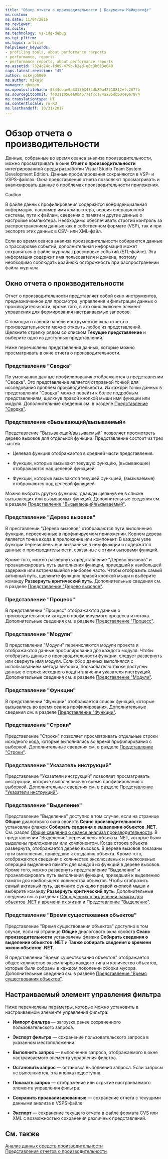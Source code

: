 ```yaml
---
title: "Обзор отчета о производительности | Документы Майкрософт"
ms.custom: 
ms.date: 11/04/2016
ms.reviewer: 
ms.suite: 
ms.technology: vs-ide-debug
ms.tgt_pltfrm: 
ms.topic: article
helpviewer_keywords:
- profiling tools, about performance rerports
- performance, reports
- performance reports, about performance reports
ms.assetid: 7324c24c-fd09-479b-b2ad-e0c3b613e040
caps.latest.revision: "45"
author: mikejo5000
ms.author: mikejo
manager: ghogen
ms.openlocfilehash: 0244cbae9a331303434db89a42518812efc2677b
ms.sourcegitcommit: f40311056ea0b4677efcca74a285dbb0ce0e7974
ms.translationtype: HT
ms.contentlocale: ru-RU
ms.lasthandoff: 10/31/2017
---
```

# <a name="performance-report-overview"></a>Обзор отчета о производительности
Данные, собранные во время сеанса анализа производительности, можно просматривать в окне **Отчет о производительности** интегрированной среды разработки Visual Studio Team System Development Edition. Данные профилирования сохраняются в VSP- и VSPS-файлах. Окна представления отчета позволяют просматривать и анализировать данные о проблемах производительности приложения.  
  
> [!CAUTION]
>  В файле данных профилирования содержится конфиденциальная информация, например имя компьютера, версия операционной системы, пути к файлам, сведения о памяти и другие данные о настройке компьютера. Необходимо обеспечивать строгий контроль за распространением данных как в собственном формате (VSP), так и при экспорте этих данных в CSV- или XML-файл.  
>   
>  Если во время сеанса анализа производительности собираются данные о трассировке событий, дополнительная информация может сохраняться в файле журнала трассировке событий (ETL-файле). Эта информация содержит имя пользователя и домена, поэтому необходимо соблюдать крайнюю осторожность при распространении файла журнала.  
  
## <a name="performance-report-window"></a>Окно отчета о производительности  
 Отчет о производительности представляет собой окно инструментов, предназначенное для просмотра, управления и фильтрации данных о производительности, кроме того, в это окно включен элемент управления для формирования настраиваемых запросов.  
  
 С помощью главной панели инструментов окна отчета о производительности можно открыть любое из представлений. Щелкните стрелку рядом со списком **Текущее представление** и выберите одно из доступных представлений.  
  
 Ниже перечислены представления данных, которые можно просматривать в окне отчета о производительности.  
  
### <a name="summary-view"></a>Представление "Сводка"  
 По умолчанию данные профилирования отображаются в представлении "Сводка". Это представление является отправной точкой для исследования проблем производительности. Из каждой точки данных в представлении "Сводка" можно перейти к более подробным представлениям, щелкнув правой кнопкой мыши имя функции или модуля. Дополнительные сведения см. в разделе [Представление "Сводка"](../profiling/summary-view.md).  
  
### <a name="callercallee-view"></a>Представление «Вызывающий/вызываемый»  
 Представление "Вызывающий/вызываемый" позволяет просмотреть дерево вызовов для отдельной функции. Представление состоит из трех частей.  
  
-   Целевая функция отображается в средней части представления.  
  
-   Функции, которые вызывают текущую функцию, (вызывающие) отображаются над целевой функцией.  
  
-   Функции, которые вызываются текущей функцией, (вызываемые) отображаются под целевой функцией.  
  
 Можно выбрать другую функцию, дважды щелкнув ее в списке вызывающих или вызываемых функций. Дополнительные сведения см. в разделе [Представление "Вызывающий/вызываемый"](../profiling/caller-callee-view.md).  
  
### <a name="call-tree-view"></a>Представление "Дерево вызовов"  
 В преставлении "Дерево вызовов" отображаются пути выполнения функции, пересеченные в профилируемом приложении. Корнем дерева является точка входа в приложение или компонент. В каждом узле функции перечислены все вызванные в нем функции и содержатся данные о производительности, связанные с этими вызовами функций.  
  
 Кроме того, можно развернуть представление "Дерево вызовов" и проанализировать путь выполнения функции, приведший к наибольшей задержке или встречавшийся наиболее часто. Чтобы отобразить самый активный путь, щелкните функцию правой кнопкой мыши и выберите команду **Развернуть критический путь**. Дополнительные сведения см. в разделе [Представление "Дерево вызовов"](../profiling/call-tree-view.md).  
  
### <a name="process-view"></a>Представление "Процесс"  
 В представлении "Процесс" отображаются данные о производительности каждого профилируемого процесса и потока. Дополнительные сведения см. в разделе [Представление "Процесс"](../profiling/process-view.md).  
  
### <a name="modules-view"></a>Представление "Модули"  
 В представлении "Модули" перечисляются модули проекта и отображаются данные профилирования для каждого модуля. Чтобы отобразить данные о производительности функции, следует развернуть или свернуть имя модуля. Если сбор данных выполнялся с использованием метода выборки, пользователю также доступны данные о строке исходного кода и значения указателя инструкций. Дополнительные сведения см. в разделе [Представление "Модули"](../profiling/modules-view.md).  
  
### <a name="functions-view"></a>Представление "Функции"  
 В представлении "Функции" отображается список функций, которые вызывались во время сеанса профилирования. Дополнительные сведения см. в разделе [Представление "Функции"](../profiling/functions-view.md).  
  
### <a name="line-view"></a>Представление "Строки"  
 Представление "Строки" позволяет просматривать отдельные строки исходного кода, которые выполнялись во время профилирования с выборкой. Дополнительные сведения см. в разделе [Представление "Строки"](../profiling/lines-view.md).  
  
### <a name="instruction-pointer-ip-view"></a>Представление "Указатель инструкций"  
 Представление "Указатели инструкций" позволяет просматривать инструкции, которые выполнялись во время профилирования с выборкой. Дополнительные сведения см. в разделе [Представление "Указатели инструкций"](../profiling/instruction-pointers-ips-view.md).  
  
### <a name="allocation-view"></a>Представление "Выделение"  
 Представление "Выделение" доступно в том случае, если на странице **Общие** диалогового окна свойств **Сеанс производительности** установлен флажок **Собирать сведения о выделении объектов .NET**. См. раздел [Общие сведения о сеансе анализа производительности](../profiling/performance-session-overview.md). В представлении "Выделение" перечислены объекты .NET, которые были выделены приложением или компонентом. Когда строка объекта развернута, отображается дерево вызовов. В дереве вызовов показаны пути выполнения, приведшие к созданию объекта. Кроме того, отображаются сведения о количестве эксклюзивных и инклюзивных операций выделения памяти для каждой из функций в дереве вызовов. Кроме того, можно развернуть представление "Выделение" и проанализировать путь выполнения функции, приведший к выделению памяти для наибольшего количества объектов. Чтобы отобразить самый активный путь, щелкните функцию правой кнопкой мыши и выберите команду **Развернуть критический путь**. Дополнительные сведения см. в разделах [Сбор данных о выделении памяти для объектов .NET и времени их жизни](../profiling/collecting-dotnet-memory-allocation-and-lifetime-data.md) и [Представление "Выделение"](../profiling/dotnet-memory-allocations-view.md).  
  
### <a name="objects-lifetime-view"></a>Представление "Время существования объектов"  
 Представление "Время существования объектов" доступно в том случае, если на странице **Общие** диалогового окна свойств **Сеанс производительности** установлены флажки **Собирать сведения о выделении объектов .NET** и **Также собирать сведения о времени жизни объектов .NET**.  
  
 В представлении "Время существования объектов" отображается общее количество экземпляров каждого типа и количество объектов, которые были собраны в каждом поколении сборки мусора. Дополнительные сведения см. в разделе [Представление "Время существования объектов"](../profiling/object-lifetime-view.md).  
  
## <a name="customizable-filter-control"></a>Настраиваемый элемент управления фильтра  
 Ниже перечислены параметры, которые можно установить в настраиваемом элементе управления фильтра.  
  
-   **Импорт фильтра** — загрузка ранее сохраненного пользовательского запроса.  
  
-   **Экспорт фильтра** — сохранение пользовательского запроса в указанном местоположении.  
  
-   **Выполнить запрос** — выполнение запроса, отображаемого в окне настраиваемого элемента управления фильтра.  
  
-   **Остановить запрос** — остановка выполнения запроса. Если запросы не выполняются, эта кнопка недоступна.  
  
-   **Показать запрос** — отображение или скрытие настраиваемого элемента управления фильтра.  
  
-   **Сохранить проанализированные** — сохранение отчета с текущими данными анализа в VSPS-файле.  
  
-   **Экспорт** — сохранение текущего отчета в файле формата CVS или XML с возможностью сохранения различных представлений.  
  
## <a name="see-also"></a>См. также  
 [Анализ данных средств производительности](../profiling/analyzing-performance-tools-data.md)   
 [Представления отчетов о производительности](../profiling/performance-report-views.md)